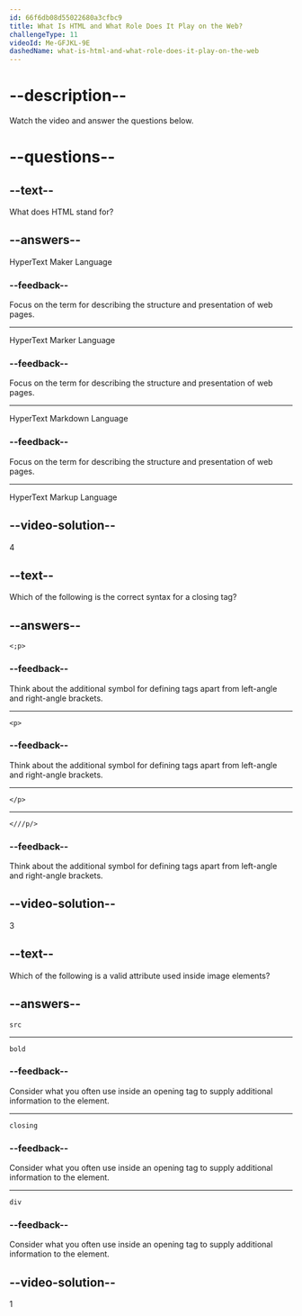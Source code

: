 ```yaml
---
id: 66f6db08d55022680a3cfbc9
title: What Is HTML and What Role Does It Play on the Web?
challengeType: 11
videoId: Me-GFJKL-9E
dashedName: what-is-html-and-what-role-does-it-play-on-the-web
---
```


# --description--

Watch the video and answer the questions below.

# --questions--

## --text--

What does HTML stand for?

## --answers--

HyperText Maker Language

### --feedback--

Focus on the term for describing the structure and presentation of web pages.

---

HyperText Marker Language

### --feedback--

Focus on the term for describing the structure and presentation of web pages.

---

HyperText Markdown Language

### --feedback--

Focus on the term for describing the structure and presentation of web pages.

---

HyperText Markup Language

## --video-solution--

4

## --text--

Which of the following is the correct syntax for a closing tag?

## --answers--

`<;p>`

### --feedback--

Think about the additional symbol for defining tags apart from left-angle and right-angle brackets.

---

`<p>`

### --feedback--

Think about the additional symbol for defining tags apart from left-angle and right-angle brackets.

---

`</p>`

---

`<///p/>`

### --feedback--

Think about the additional symbol for defining tags apart from left-angle and right-angle brackets.

## --video-solution--

3

## --text--

Which of the following is a valid attribute used inside image elements?

## --answers--

`src`

---

`bold`

### --feedback--

Consider what you often use inside an opening tag to supply additional information to the element.

---

`closing`

### --feedback--

Consider what you often use inside an opening tag to supply additional information to the element.

---

`div`

### --feedback--

Consider what you often use inside an opening tag to supply additional information to the element.

## --video-solution--

1
